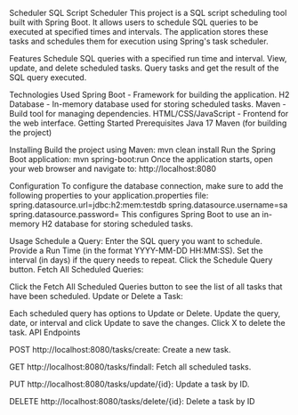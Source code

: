 Scheduler
SQL Script Scheduler
This project is a SQL script scheduling tool built with Spring Boot. It allows users to schedule SQL queries to be executed at specified times and intervals. The application stores these tasks and schedules them for execution using Spring's task scheduler.

Features
Schedule SQL queries with a specified run time and interval.
View, update, and delete scheduled tasks.
Query tasks and get the result of the SQL query executed.

Technologies Used
Spring Boot - Framework for building the application.
H2 Database - In-memory database used for storing scheduled tasks.
Maven - Build tool for managing dependencies.
HTML/CSS/JavaScript - Frontend for the web interface.
Getting Started
Prerequisites
Java 17
Maven (for building the project)

Installing
Build the project using Maven:
mvn clean install
Run the Spring Boot application:
mvn spring-boot:run
Once the application starts, open your web browser and navigate to:
http://localhost:8080


Configuration
To configure the database connection, make sure to add the following properties to your application.properties file:
spring.datasource.url=jdbc:h2:mem:testdb
spring.datasource.username=sa
spring.datasource.password=
This configures Spring Boot to use an in-memory H2 database for storing scheduled tasks.

Usage
Schedule a Query:
Enter the SQL query you want to schedule.
Provide a Run Time (in the format YYYY-MM-DD HH:MM:SS).
Set the interval (in days) if the query needs to repeat.
Click the Schedule Query button.
Fetch All Scheduled Queries:

Click the Fetch All Scheduled Queries button to see the list of all tasks that have been scheduled.
Update or Delete a Task:

Each scheduled query has options to Update or Delete.
Update the query, date, or interval and click Update to save the changes.
Click X to delete the task.
API Endpoints

POST http://localhost:8080/tasks/create: Create a new task.

GET http://localhost:8080/tasks/findall: Fetch all scheduled tasks.

PUT http://localhost:8080/tasks/update/{id}: Update a task by ID.

DELETE  http://localhost:8080/tasks/delete/{id}: Delete a task by ID